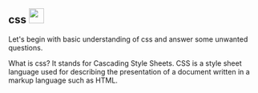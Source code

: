 ## css <img src = "https://www.flaticon.com/svg/static/icons/svg/888/888847.svg" width = 30px/>

Let's begin with basic understanding of css and answer some unwanted questions.

What is css?
It stands for Cascading Style Sheets. CSS is a style sheet language used for describing the presentation of a document written in a markup language such as HTML.